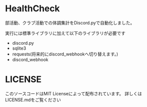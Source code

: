 # HealthCheck
部活動、クラブ活動での体調集計をDiscord.pyで自動化しました。

実行には標準ライブラリに加えて以下のライブラリが必要です
- discord.py
- sqlite3
- requests(将来的にdiscord_webhookへ切り替えます。)
- discord_webhook

# LICENSE
このソースコードはMIT Licenseによって配布されています。
詳しくはLICENSE.mdをご覧ください
